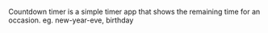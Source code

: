 Countdown timer is a simple timer app that shows the remaining time for an occasion. eg. new-year-eve, birthday
